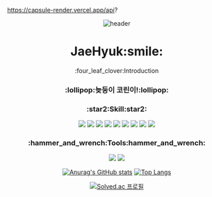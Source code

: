 https://capsule-render.vercel.app/api?
 
 <div align="center">
 
  ![header](https://capsule-render.vercel.app/api?type=wave&color=auto&height=300&section=header&text=꾸준하자!&fontSize=90)

 </div>

 <h1 align="center">
  JaeHyuk:smile:
 </h1>

 <div align="center">
 :four_leaf_clover:Introduction
  <h3>
    :lollipop:늦둥이 코린이!:lollipop:
  </h3>
  <h3>
  <a> :star2:Skill:star2: </a>
  </h3>
   <div dir="auto">
  <img src="https://img.shields.io/badge/JAVA-A9225C?style=flat-square"/>
  <img src="https://img.shields.io/badge/SpringFramework-6DB33F?style=flat-square&logo=Spring&logoColor=white"/>
  <img src="https://img.shields.io/badge/SpringBoot-6DB33F?style=flat-square&logo=Spring Boot&logoColor=white"/>
  <img src="https://img.shields.io/badge/Oracle-F80000?style=flat-square&logo=Oracle&logoColor=white"/>
  <img src="https://img.shields.io/badge/JavaScript-F7DF1E?style=flat-square&logo=JavaScript&logoColor=white"/>
  <img src="https://img.shields.io/badge/HTML5-E34F26?style=flat-square&logo=HTML5&logoColor=white"/>
  <img src="https://img.shields.io/badge/CSS3-1572B6?style=flat-square&logo=CSS3&logoColor=white"/>
  <img src="https://img.shields.io/badge/jQuery-0769AD?style=flat-square&logo=jQuery&logoColor=white"/>
  <img src="https://img.shields.io/badge/Apache Tomcat-F8DC75?style=flat-square&logo=Apache Tomcat&logoColor=white"/>
 </div>
 
 <h3>:hammer_and_wrench:Tools:hammer_and_wrench:</h3>
 
 <div dir="auto">
   <img src="https://img.shields.io/badge/Eclipse IDE-2C2255?style=flat-square&logo=Eclipse IDE&logoColor=white"/>
   <img src="https://img.shields.io/badge/Visual Studio Code-007ACC?style=flat-square&logo=Visual Studio Code&logoColor=white"/>
 </div>

[![Anurag's GitHub stats](https://github-readme-stats.vercel.app/api?username=Kongjaehyuk)](https://github.com/Kongjaehyuk/github-readme-stats)
[![Top Langs](https://github-readme-stats.vercel.app/api/top-langs/?username=Kongjaehyuk)](https://github.com/Kongjaehyuk/github-readme-stats)

 [![Solved.ac
프로필](http://mazassumnida.wtf/api/v2/generate_badge?boj=wogur3ekd)](https://solved.ac/wogur3ekd)
</div>
